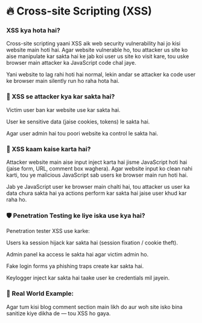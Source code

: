 # 🔥 Cross-site Scripting (XSS)

### XSS kya hota hai?
Cross-site scripting yaani XSS aik web security vulnerability hai jo kisi website main hoti hai. Agar website vulnerable ho, tou attacker us site ko aise manipulate kar sakta hai ke jab koi user us site ko visit kare, tou uske browser main attacker ka JavaScript code chal jaye.

Yani website to lag rahi hoti hai normal, lekin andar se attacker ka code user ke browser main silently run ho raha hota hai.

### 🚨 XSS se attacker kya kar sakta hai?

Victim user ban kar website use kar sakta hai.

User ke sensitive data (jaise cookies, tokens) le sakta hai.

Agar user admin hai tou poori website ka control le sakta hai.

### 🧠 XSS kaam kaise karta hai?

Attacker website main aise input inject karta hai jisme JavaScript hoti hai (jaise form, URL, comment box waghera). Agar website input ko clean nahi karti, tou ye malicious JavaScript sab users ke browser main run hoti hai.

Jab ye JavaScript user ke browser main chalti hai, tou attacker us user ka data chura sakta hai ya actions perform kar sakta hai jaise user khud kar raha ho.

### 🛡️ Penetration Testing ke liye iska use kya hai?

Penetration tester XSS use karke:

Users ka session hijack kar sakta hai (session fixation / cookie theft).

Admin panel ka access le sakta hai agar victim admin ho.

Fake login forms ya phishing traps create kar sakta hai.

Keylogger inject kar sakta hai taake user ke credentials mil jayein.

### 🧪 Real World Example:

Agar tum kisi blog comment section main <script>alert('Hacked')</script> likh do aur woh site isko bina sanitize kiye dikha de — tou XSS ho gaya.